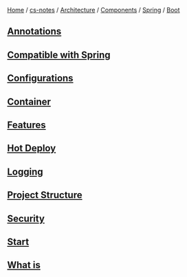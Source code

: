 [Home](https://mengxianbin.github.io) /
[cs-notes](https://mengxianbin.github.io/cs-notes/site) /
[Architecture](https://mengxianbin.github.io/cs-notes/site/Architecture) /
[Components](https://mengxianbin.github.io/cs-notes/site/Architecture/Components) /
[Spring](https://mengxianbin.github.io/cs-notes/site/Architecture/Components/Spring) /
[Boot](https://mengxianbin.github.io/cs-notes/site/Architecture/Components/Spring/Boot)

## [Annotations](https://mengxianbin.github.io/cs-notes/site/Architecture/Components/Spring/Boot/Annotations/)

## [Compatible with Spring](https://mengxianbin.github.io/cs-notes/site/Architecture/Components/Spring/Boot/Compatible%20with%20Spring/)

## [Configurations](https://mengxianbin.github.io/cs-notes/site/Architecture/Components/Spring/Boot/Configurations/)

## [Container](https://mengxianbin.github.io/cs-notes/site/Architecture/Components/Spring/Boot/Container/)

## [Features](https://mengxianbin.github.io/cs-notes/site/Architecture/Components/Spring/Boot/Features/)

## [Hot Deploy](https://mengxianbin.github.io/cs-notes/site/Architecture/Components/Spring/Boot/Hot%20Deploy/)

## [Logging](https://mengxianbin.github.io/cs-notes/site/Architecture/Components/Spring/Boot/Logging/)

## [Project Structure](https://mengxianbin.github.io/cs-notes/site/Architecture/Components/Spring/Boot/Project%20Structure)

## [Security](https://mengxianbin.github.io/cs-notes/site/Architecture/Components/Spring/Boot/Security/)

## [Start](https://mengxianbin.github.io/cs-notes/site/Architecture/Components/Spring/Boot/Start/)

## [What is](https://mengxianbin.github.io/cs-notes/site/Architecture/Components/Spring/Boot/What%20is)
